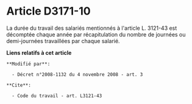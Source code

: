 # Article D3171-10

La durée du travail des salariés mentionnés à l'article L. 3121-43 est décomptée chaque année par récapitulation du nombre de
journées ou demi-journées travaillées par chaque salarié.

**Liens relatifs à cet article**

	**Modifié par**:

	  - Décret n°2008-1132 du 4 novembre 2008 - art. 3

	**Cite**:

	  - Code du travail - art. L3121-43
